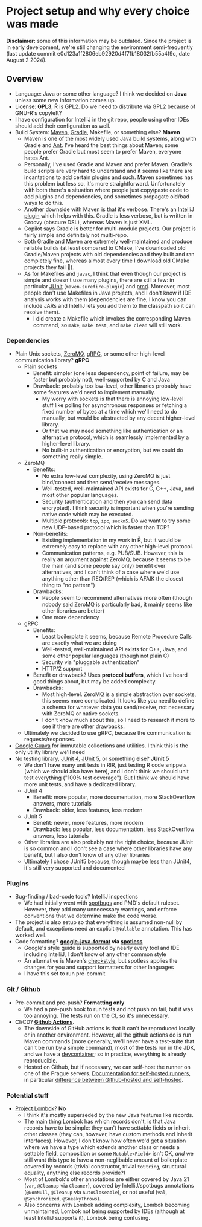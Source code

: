 # Project setup and why every choice was made

**Disclaimer:** some of this information may be outdated. Since the project is in early development, we're still changing the environment semi-frequently (last update commit e0d123a1f2806eb92920d4f7fb18032fb55a4f9c, date August 2 2024).

## Overview

- Language: Java or some other language? I think we decided on **Java** unless some new information comes up.
- License: **GPL3**, Ř is GPL2. Do we need to distribute via GPL2 because of GNU-R's copyleft?
- I have configuration for IntelliJ in the git repo, people using other IDEs should add their configuration as well.
- Build System: [Maven](https://maven.apache.org), [Gradle](https://gradle.org/), Makefile, or something else? **Maven**
  - Maven is one of the most widely used Java build systems, along with Gradle and [Ant](https://ant.apache.org/). I've heard the best things about Maven; some people prefer Gradle but most seem to prefer Maven, everyone hates Ant.
  - Personally, I've used Gradle and Maven and prefer Maven. Gradle's build scripts are very hard to understand and it seems like there are incantations to add certain plugins and such. Maven sometimes has this problem but less so, it's more straightforward. Unfortunately with both there's a situation where people just copy/paste code to add plugins and dependencies, and sometimes propagate old/bad ways to do this.
  - Another downside with Maven is that it's verbose. There's an [IntelliJ plugin](https://plugins.jetbrains.com/plugin/10580-laconic-pom-for-maven) which helps with this. Gradle is less verbose, but is written in Groovy (obscure DSL), whereas Maven is just XML.
  - Copilot says Gradle is better for multi-module projects. Our project is fairly simple and definitely not multi-repo.
  - Both Gradle and Maven are extremely well-maintained and produce reliable builds (at least compared to CMake, I've downloaded old Gradle/Maven projects with old dependencies and they built and ran completely fine, whereas almost every time I download old CMake projects they fail 🙁).
  - As for Makefiles and `javac`, I think that even though our project is simple and doesn't use many plugins, there are still a few: in particular [JUnit](https://junit.org/junit5/) (`maven-surefire-plugin`) and [pmd](https://pmd.github.io). Moreover, most people don't use Makefiles in Java projects, and I don't know if IDE analysis works with them (dependencies are fine, I know you can include JARs and IntelliJ lets you add them to the classpath so it can resolve them).
    - I did create a Makefile which invokes the corresponding Maven command, so `make`, `make test`, and `make clean` will still work.

### Dependencies

- Plain Unix sockets, [ZeroMQ](https://zeromq.org/), [gRPC](https://grpc.io/), or some other high-level communication library? **gRPC**
  - Plain sockets
    - Benefit: simpler (one less dependency, point of failure, may be faster but probably not), well-supported by C and Java
    - Drawback: probably too low-level, other libraries probably have some features we'd need to implement manually.
      - My worry with sockets is that there is annoying low-level stuff like polling for asynchronous responses or fetching a fixed number of bytes at a time which we'll need to do manually, but would be abstracted by any decent higher-level library.
      - Or that we may need something like authentication or an alternative protocol, which is seamlessly implemented by a higher-level library.
      - No built-in authentication or encryption, but we could do something really simple.
  - ZeroMQ
    - Benefits:
      - No extra low-level complexity, using ZeroMQ is just bind/connect and then send/receive messages.
      - Well-tested, well-maintained API exists for C, C++, Java, and most other popular languages.
      - Security (authentication and then you can send data encrypted). I think security is important when you're sending native code which may be executed.
      - Multiple protocols: `tcp`, `ipc`, `sockm5`. Do we want to try some new UDP-based protocol which is faster than TCP?
    - Non-benefits:
      - Existing implementation in my work in Ř, but it would be extremely easy to replace with any other high-level protocol.
      - Communication patterns, e.g. PUB/SUB. However, this is really an argument against ZeroMQ, because it seems to be the main (and some people say only) benefit over alternatives, and I can't think of a case where we'd use anything other than REQ/REP (which is AFAIK the closest thing to "no pattern")
    - Drawbacks:
      - People seem to recommend alternatives more often (though nobody said ZeroMQ is particularly bad, it mainly seems like other libraries are better)
      - One more dependency
  - gRPC
    - Benefits:
      - Least boilerplate it seems, because Remote Procedure Calls are exactly what we are doing
      - Well-tested, well-maintained API exists for C++, Java, and some other popular languages (though not plain C)
      - Security via "pluggable authentication"
      - HTTP/2 support
    - Benefit or drawback? Uses **protocol buffers**, which I've heard good things about, but may be added complexity.
    - Drawbacks:
      - Most high-level. ZeroMQ is a simple abstraction over sockets, this seems more complicated. It looks like you need to define a schema for whatever data you send/receive, not necessary with ZeroMQ or native sockets.
      - I don't know much about this, so I need to research it more to see if there are other drawbacks.
  - Ultimately we decided to use gRPC, because the communication is requests/responses.
- [Google Guava](https://github.com/google/guava) for immutable collections and utilities. I think this is the only
  utility library we'll need
- No testing library, [JUnit 4](https://junit.org/junit4/), [JUnit 5](https://junit.org/junit5/), or something else? **JUnit 5**
  - We don't have many unit tests in RIR, just testing R code snippets (which we should also have here), and I don't think we should unit test everything ("100% test coverage"). But I think we should have more unit tests, and have a dedicated library.
  - JUnit 4
    - Benefit: more popular, more documentation, more StackOverflow answers, more tutorials
    - Drawback: older, less features, less modern
  - JUnit 5
    - Benefit: newer, more features, more modern
    - Drawback: less popular, less documentation, less StackOverflow answers, less tutorials
  - Other libraries are also probably not the right choice, because JUnit is so common and I don't see a case where other libraries have any benefit, but I also don't know of any other libraries
  - Ultimately I chose JUnit5 because, though maybe less than JUnit4, it's still very supported and documented

### Plugins

- Bug-finding / bad-code tools? IntelliJ inspections
  - We had initially went with [spotbugs](https://spotbugs.github.io) and PMD's default ruleset. However, they add many unnecessary warnings, and enforce conventions that we determine make the code worse.
- The project is also setup so that everything is assumed non-null by default, and exceptions need an explicit `@Nullable` annotation. This has worked well.
- Code formatting? **[google-java-format](https://google.github.io/styleguide/javaguide.html) via [spotless](https://github.com/diffplug/spotless#readme)**
  - Google's style guide is supported by nearly every tool and IDE including IntelliJ, I don't know of any other common style
  - An alternative is Maven's [checkstyle](https://maven.apache.org/plugins/maven-checkstyle-plugin/), but spotless applies the changes for you and support formatters for other languages
  - I have this set to run pre-commit

### Git / Github

- Pre-commit and pre-push? **Formatting only**
  - We had a pre-push hook to run tests and not push on fail, but it was too annoying. The tests run on the CI, so it's unnecessary.
- CI/CD? **[Github Actions](https://docs.github.com/en/actions)**.
  - The downside of GitHub actions is that it can't be reproduced locally or in another environment. However, all the github actions do is run Maven commands (more generally, we'll never have a test-suite that can't be run by a simple command), most of the tests run in the JDK, and we have a [devcontainer](https://containers.dev); so in practice, everything is already reproducible.
  - Hosted on Github, but if necessary, we can self-host the runner on one of the Prague servers. [Documentation for self-hosted runners](https://docs.github.com/en/actions/hosting-your-own-runners/managing-self-hosted-runners/about-self-hosted-runners), in particular [difference between Github-hosted and self-hosted](https://docs.github.com/en/actions/hosting-your-own-runners/managing-self-hosted-runners/about-self-hosted-runners#differences-between-github-hosted-and-self-hosted-runners).

### Potential stuff

- [Project Lombok](https://projectlombok.org/)? **No**
  - I think it's mostly superseded by the new Java features like records.
  - The main thing Lombok has which records don't, is that Java records have to be simple: they can't have settable fields or inherit other classes (they can, however, have custom methods and inherit interfaces). However, I don't know how often we'd get a situation where we have a type which extends another class or needs a settable field, composition or some `Mutable<Field>` isn't OK, *and* we still want this type to have a non-neglibable amount of boilerplate covered by records (trivial constructor, trivial `toString`, structural equality, anything else records provide?)
  - Most of Lombok's other annotations are either covered by Java 21 (`var`, `@Cleanup` via `Cleaner`), covered by IntelliJ/spotbugs annotations (`@NonNull`, `@Cleanup` via `AutoCloseable`), or not useful (`val`, `@Synchronized`, `@SneakyThrows`).
  - Also concerns with Lombok adding complexity, Lombok becoming unmaintained, Lombok not being supported by IDEs (although at least IntelliJ supports it), Lombok being confusing.
